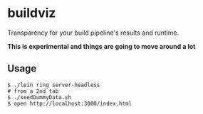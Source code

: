 # buildviz

Transparency for your build pipeline's results and runtime.

**This is experimental and things are going to move around a lot**

## Usage

    $ ./lein ring server-headless
    # from a 2nd tab
    $ ./seedDummyData.sh
    $ open http://localhost:3000/index.html

